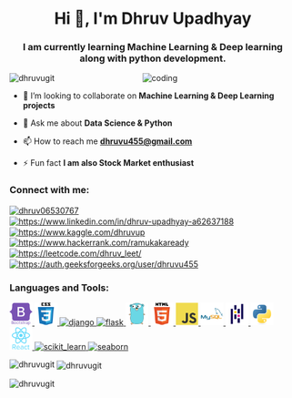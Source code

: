 <h1 align="center">Hi 👋, I'm Dhruv Upadhyay</h1>
<h3 align="center">I am currently learning Machine Learning & Deep learning along with python development.</h3>
<img align="right" alt="coding" width="270" src= "https://media.tenor.com/W9_8dfFmyr0AAAAM/pixel-game.gif">

<p align="left"> <img src="https://komarev.com/ghpvc/?username=dhruvugit&label=Profile%20views&color=0e75b6&style=flat" alt="dhruvugit" /> </p>

- 👯 I’m looking to collaborate on **Machine Learning & Deep Learning projects**

- 💬 Ask me about **Data Science & Python**

- 📫 How to reach me **dhruvu455@gmail.com**

- ⚡ Fun fact **I am also Stock Market enthusiast**

<h3 align="left">Connect with me:</h3>
<p align="left">
<a href="https://twitter.com/dhruv06530767" target="blank"><img align="center" src="https://raw.githubusercontent.com/rahuldkjain/github-profile-readme-generator/master/src/images/icons/Social/twitter.svg" alt="dhruv06530767" height="30" width="40" /></a>
<a href="https://linkedin.com/in/https://www.linkedin.com/in/dhruv-upadhyay-a62637188" target="blank"><img align="center" src="https://raw.githubusercontent.com/rahuldkjain/github-profile-readme-generator/master/src/images/icons/Social/linked-in-alt.svg" alt="https://www.linkedin.com/in/dhruv-upadhyay-a62637188" height="30" width="40" /></a>
<a href="https://kaggle.com/https://www.kaggle.com/dhruvup" target="blank"><img align="center" src="https://raw.githubusercontent.com/rahuldkjain/github-profile-readme-generator/master/src/images/icons/Social/kaggle.svg" alt="https://www.kaggle.com/dhruvup" height="30" width="40" /></a>
<a href="https://www.hackerrank.com/https://www.hackerrank.com/ramukakaready" target="blank"><img align="center" src="https://raw.githubusercontent.com/rahuldkjain/github-profile-readme-generator/master/src/images/icons/Social/hackerrank.svg" alt="https://www.hackerrank.com/ramukakaready" height="30" width="40" /></a>
<a href="https://www.leetcode.com/https://leetcode.com/dhruv_leet/" target="blank"><img align="center" src="https://raw.githubusercontent.com/rahuldkjain/github-profile-readme-generator/master/src/images/icons/Social/leet-code.svg" alt="https://leetcode.com/dhruv_leet/" height="30" width="40" /></a>
<a href="https://auth.geeksforgeeks.org/user/https://auth.geeksforgeeks.org/user/dhruvu455" target="blank"><img align="center" src="https://raw.githubusercontent.com/rahuldkjain/github-profile-readme-generator/master/src/images/icons/Social/geeks-for-geeks.svg" alt="https://auth.geeksforgeeks.org/user/dhruvu455" height="30" width="40" /></a>
</p>

<h3 align="left">Languages and Tools:</h3>
<p align="left"> <a href="https://getbootstrap.com" target="_blank" rel="noreferrer"> <img src="https://raw.githubusercontent.com/devicons/devicon/master/icons/bootstrap/bootstrap-plain-wordmark.svg" alt="bootstrap" width="40" height="40"/> </a> <a href="https://www.w3schools.com/css/" target="_blank" rel="noreferrer"> <img src="https://raw.githubusercontent.com/devicons/devicon/master/icons/css3/css3-original-wordmark.svg" alt="css3" width="40" height="40"/> </a> <a href="https://www.djangoproject.com/" target="_blank" rel="noreferrer"> <img src="https://cdn.worldvectorlogo.com/logos/django.svg" alt="django" width="40" height="40"/> </a> <a href="https://flask.palletsprojects.com/" target="_blank" rel="noreferrer"> <img src="https://www.vectorlogo.zone/logos/pocoo_flask/pocoo_flask-icon.svg" alt="flask" width="40" height="40"/> </a> <a href="https://golang.org" target="_blank" rel="noreferrer"> <img src="https://raw.githubusercontent.com/devicons/devicon/master/icons/go/go-original.svg" alt="go" width="40" height="40"/> </a> <a href="https://www.w3.org/html/" target="_blank" rel="noreferrer"> <img src="https://raw.githubusercontent.com/devicons/devicon/master/icons/html5/html5-original-wordmark.svg" alt="html5" width="40" height="40"/> </a> <a href="https://developer.mozilla.org/en-US/docs/Web/JavaScript" target="_blank" rel="noreferrer"> <img src="https://raw.githubusercontent.com/devicons/devicon/master/icons/javascript/javascript-original.svg" alt="javascript" width="40" height="40"/> </a> <a href="https://www.mysql.com/" target="_blank" rel="noreferrer"> <img src="https://raw.githubusercontent.com/devicons/devicon/master/icons/mysql/mysql-original-wordmark.svg" alt="mysql" width="40" height="40"/> </a> <a href="https://pandas.pydata.org/" target="_blank" rel="noreferrer"> <img src="https://raw.githubusercontent.com/devicons/devicon/2ae2a900d2f041da66e950e4d48052658d850630/icons/pandas/pandas-original.svg" alt="pandas" width="40" height="40"/> </a> <a href="https://www.python.org" target="_blank" rel="noreferrer"> <img src="https://raw.githubusercontent.com/devicons/devicon/master/icons/python/python-original.svg" alt="python" width="40" height="40"/> </a> <a href="https://reactjs.org/" target="_blank" rel="noreferrer"> <img src="https://raw.githubusercontent.com/devicons/devicon/master/icons/react/react-original-wordmark.svg" alt="react" width="40" height="40"/> </a> <a href="https://scikit-learn.org/" target="_blank" rel="noreferrer"> <img src="https://upload.wikimedia.org/wikipedia/commons/0/05/Scikit_learn_logo_small.svg" alt="scikit_learn" width="40" height="40"/> </a> <a href="https://seaborn.pydata.org/" target="_blank" rel="noreferrer"> <img src="https://seaborn.pydata.org/_images/logo-mark-lightbg.svg" alt="seaborn" width="40" height="40"/> </a> </p>

<p><img align="left" src="https://github-readme-stats.vercel.app/api/top-langs?username=dhruvugit&show_icons=true&locale=en&layout=compact" alt="dhruvugit" /></p>

<p>&nbsp;<img align="center" src="https://github-readme-stats.vercel.app/api?username=dhruvugit&show_icons=true&locale=en" alt="dhruvugit" /></p>

<p><img align="center" src="https://github-readme-streak-stats.herokuapp.com/?user=dhruvugit&" alt="dhruvugit" /></p>
